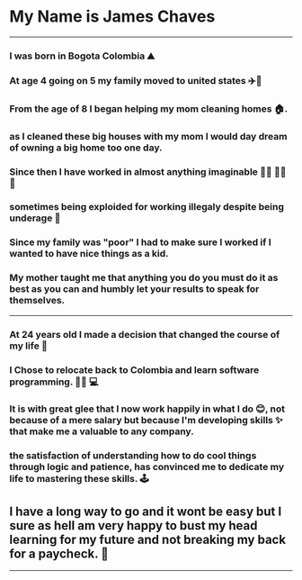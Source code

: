 
# My Name is James Chaves 
***
### I was born in Bogota Colombia ⛰️
### At age 4 going on 5 my family moved to united states ✈️🗽 
### From the age of 8 I began helping my mom cleaning homes 🏠.
### as I cleaned these big houses with my mom I would day dream of owning a big home too one day.
### Since then I have worked in almost anything imaginable 🧑‍🔧 🧑‍🏭 👷  
### sometimes being exploided for working illegaly despite being underage 👶 
### Since my family was "poor" I had to make sure I worked if I wanted to have nice things as a kid. 
### My mother taught me that anything you do you must do it as best as you can and humbly let your results to speak for themselves.
---
### At 24 years old I made a decision that changed the course of my life 🛫
### I Chose to relocate back to Colombia and learn software programming. 🧑‍💼 💻
### It is with great glee that I now work happily in what I do 😊, not because of a mere salary but because I'm developing skills ✨ that make me a valuable to any company.
### the satisfaction of understanding how to do cool things through logic and patience, has convinced me to dedicate my life to mastering these skills. 🕹️

## I have a long way to go and it wont be easy but I sure as hell am very happy to bust my head learning for my future and not breaking my back for a paycheck. 💪
 ***
